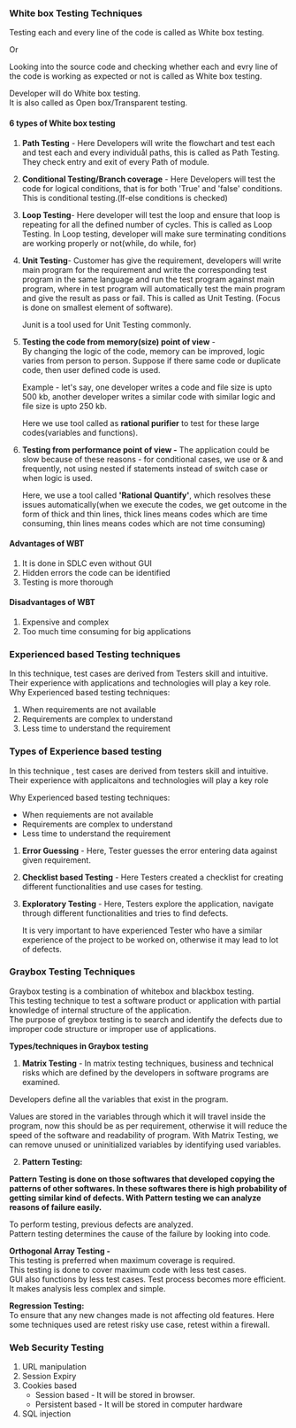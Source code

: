 ### White box Testing Techniques
Testing each and every line of the code is called as White box testing.  

Or

Looking into the source code and checking whether each and evry line of the code
is working as expected or not is called as White box testing.  

Developer will do White box testing.   
It is also called as Open box/Transparent testing.

#### 6 types of White box testing  

1) **Path Testing** - Here Developers will write the flowchart and test each and test
each and every individuål paths, this is called as Path Testing. They check
entry and exit of every Path of module.  

2) **Conditional Testing/Branch coverage** - Here Developers will test the code
for logical conditions, that is for both 'True' and 'false' conditions. This is
conditional testing.(lf-else conditions is checked)  

3) **Loop Testing**- Here developer will test the loop and ensure that loop is
repeating for all the defined number of cycles. This is called as Loop Testing.
In Loop testing, developer will make sure terminating conditions are working
properly or not(while, do while, for)  

4) **Unit Testing**- Customer has give the requirement, developers will write main
program for the requirement and write the corresponding test program in the same
language and run the test program against main program, where in test program
will automatically test the main program and give the result as pass or fail. This is
called as Unit Testing. (Focus is done on smallest element of software).  

    Junit is a tool used for Unit Testing commonly.

5) **Testing the code from memory(size) point of view** -   
By changing the logic of
the code, memory can be improved, logic varies from person to person. Suppose
if there same code or duplicate code, then user defined code is used.  

    Example - let's say, one developer writes a code and file size is upto 500 kb,
    another developer writes a similar code with similar logic and file size is upto 250 kb.  

    Here we use tool called as **rational purifier** to test for these large codes(variables
    and functions).

6. **Testing from performance point of view -** 
The application could be slow
because of these reasons - for conditional cases, we use or & and frequently, not
using nested if statements instead of switch case or when logic is used.  

    Here, we use a tool called **'Rational Quantify'**, which resolves these issues
    automatically(when we execute the codes, we get outcome in the form of thick
    and thin lines, thick lines means codes which are time consuming, thin lines
    means codes which are not time consuming)

#### Advantages of WBT  
1. It is done in SDLC even without GUI  
2. Hidden errors the code can be identified  
3. Testing is more thorough  
#### Disadvantages of WBT
1. Expensive and complex  
2. Too much time consuming for big applications

### Experienced based Testing techniques
In this technique, test cases are derived from Testers skill and intuitive. Their
experience with applications and technologies will play a key role.  
Why Experienced based testing techniques:
1) When requirements are not available
2) Requirements are complex to understand
3) Less time to understand the requirement

### Types of Experience based testing
In this technique , test cases are derived from testers skill and intuitive. Their experience with applicaitons and technologies will play a key role

Why Experienced based testing techniques:  
* When requiements are not available  
* Requirements are complex to understand  
* Less time to understand the requirement  

1. **Error Guessing** - Here, Tester guesses the error entering data against given
requirement.  

2. **Checklist based Testing** - Here Testers created a checklist for creating different
functionalities and use cases for testing.  

3. **Exploratory Testing** - Here, Testers explore the application, navigate through
different functionalities and tries to find defects.  

    It is very important to have experienced Tester who have a similar experience of
    the project to be worked on, otherwise it may lead to lot of defects.

### Graybox Testing Techniques
Graybox testing is a combination of whitebox and blackbox testing.  
This testing technique to test a software product or application with partial
knowledge of internal structure of the application.  
The purpose of greybox testing is to search and identify the defects due to
improper code structure or improper use of applications.

**Types/techniques in Graybox testing**  
1. **Matrix Testing** - In matrix testing techniques, business and technical risks which
are defined by the developers in software programs are examined. 

Developers define all the variables that exist in the program.  


Values are stored in the variables through which it will travel inside the program,
now this should be as per requirement, otherwise it will reduce the speed of the
software and readability of program. With Matrix Testing, we can remove unused
or uninitialized variables by identifying used variables.

2. **Pattern Testing:**  

**Pattern Testing is done on those softwares that developed copying the
patterns of other softwares. In these softwares there is high probability of
getting similar kind of defects. With Pattern testing we can analyze reasons
of failure easily.**

To perform testing, previous defects are analyzed.  
Pattern testing determines the cause of the failure by looking into code.

**Orthogonal Array Testing -**   
This testing is preferred when maximum coverage is
required.  
This testing is done to cover maximum code with less test cases.  
GUI also functions by less test cases.
Test process becomes more efficient.  
It makes analysis less complex and simple.

**Regression Testing:**  
To ensure that any new changes made is not affecting old features. Here some
techniques used are retest risky use case, retest within a firewall.

### Web Security Testing
1. URL manipulation
2. Session Expiry
3. Cookies based
    * Session based - It will be stored in browser.
    * Persistent based - It will be stored in computer hardware
4. SQL injection